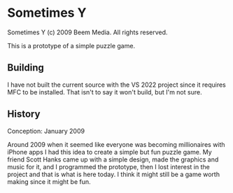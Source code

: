 # Sometimes Y
Sometimes Y (c) 2009 Beem Media. All rights reserved.

This is a prototype of a simple puzzle game.

## Building
I have not built the current source with the VS 2022 project since it requires
MFC to be installed. That isn't to say it won't build, but I'm not sure.

## History
Conception: January 2009

Around 2009 when it seemed like everyone was becoming millionaires with iPhone
apps I had this idea to create a simple but fun puzzle game. My friend Scott
Hanks came up with a simple design, made the graphics and music for it, and I
programmed the prototype, then I lost interest in the project and that is what
is here today. I think it might still be a game worth making since it might be
fun.
